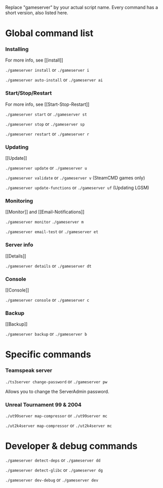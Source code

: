 Replace "gameserver" by your actual script name.
Every command has a short version, also listed here.

# Global command list

### Installing

For more info, see [[install]]

`./gameserver install` or `./gameserver i`

`./gameserver auto-install` or `./gameserver ai`


### Start/Stop/Restart

For more info, see [[Start-Stop-Restart]]

`./gameserver start` or `./gameserver st`

`./gameserver stop` or `./gameserver sp`

`./gameserver restart` or `./gameserver r`

### Updating

[[Update]]

`./gameserver update` or `./gameserver u`

`./gameserver validate` or `./gameserver v` (SteamCMD games only)

`./gameserver update-functions` or `./gameserver uf` (Updating LGSM)


### Monitoring

[[Monitor]] and [[Email-Notifications]]

`./gameserver monitor`
`./gameserver m`

`./gameserver email-test` or `./gameserver et`


### Server info

[[Details]]

`./gameserver details` or `./gameserver dt`

### Console

[[Console]]

`./gameserver console` or `./gameserver c`

### Backup

[[Backup]]

`./gameserver backup` or `./gameserver b`



# Specific commands


### Teamspeak server

`./ts3server change-password` or `./gameserver pw`

Allows you to change the ServerAdmin password.

### Unreal Tournament 99 & 2004

`./ut99server map-compressor` or `./ut99server mc`

`./ut2k4server map-compressor` or `./ut2k4server mc`




# Developer & debug commands

`./gameserver detect-deps` or `./gameserver dd`

`./gameserver detect-glibc` or `./gameserver dg`

`./gameserver dev-debug` or `./gameserver dev`
